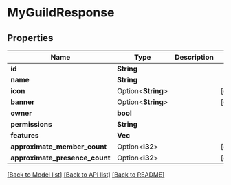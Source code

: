# MyGuildResponse

## Properties

Name | Type | Description | Notes
------------ | ------------- | ------------- | -------------
**id** | **String** |  | 
**name** | **String** |  | 
**icon** | Option<**String**> |  | [optional]
**banner** | Option<**String**> |  | [optional]
**owner** | **bool** |  | 
**permissions** | **String** |  | 
**features** | **Vec<String>** |  | 
**approximate_member_count** | Option<**i32**> |  | [optional]
**approximate_presence_count** | Option<**i32**> |  | [optional]

[[Back to Model list]](../README.md#documentation-for-models) [[Back to API list]](../README.md#documentation-for-api-endpoints) [[Back to README]](../README.md)


